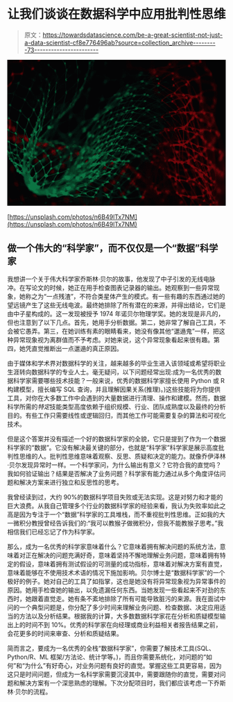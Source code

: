 # 让我们谈谈在数据科学中应用批判性思维

> 原文：<https://towardsdatascience.com/be-a-great-scientist-not-just-a-data-scientist-cf8e776496ab?source=collection_archive---------73----------------------->

![](img/bfe9b5a131b2a07872fd2174f599d6b2.png)

[https://unsplash.com/photos/n6B49lTx7NM](https://unsplash.com/photos/n6B49lTx7NM)

## 做一个伟大的“科学家”，而不仅仅是一个“数据”科学家

我想讲一个关于伟大科学家乔斯林·贝尔的故事，他发现了中子引发的无线电脉冲。在写论文的时候，她正在用手检查图表记录器的输出。她观察到一些异常现象，她称之为“一点残渣”，不符合类星体产生的模式。有一些有趣的东西通过她的望远镜产生了这些无线电波。最终她排除了所有潜在的来源，并得出结论，它们是由中子星构成的。这一发现被授予 1974 年诺贝尔物理学奖。她的发现是非凡的，但也注意到了以下几点。首先，她用手分析数据。第二，她非常了解自己工具，不会被它愚弄。第三，在她训练有素的眼睛看来，她没有像其他“邋遢鬼”一样，把这种异常现象视为离群值而不予考虑。对她来说，这个异常现象看起来很有趣。第四，她凭直觉推断出一点邋遢的真正原因。

由于媒体和学术界对数据科学的关注，越来越多的毕业生进入该领域或希望将职业生涯转向数据科学的专业人士。毫无疑问，以下问题经常出现:成为一名优秀的数据科学家需要哪些技术技能？一般来说，优秀的数据科学家擅长使用 Python 或 R 构建模型，擅长编写 SQL 查询，并且理解因果关系(推理)。)这些技能将为你提供工具，对你在大多数工作中会遇到的大量数据进行清理、操作和建模。然而，数据科学所需的*特定*技能类型高度依赖于组织规模、行业、团队成熟度以及最终的分析目的。有些工作只需要线性或逻辑回归，而其他工作可能需要复杂的算法和可视化技术。

但是这个答案并没有描述一个好的数据科学家的全貌，它只是提到了作为一个数据科学家的“数据”。它没有解决最关键的部分，也就是“科学家”科学家是展示高度批判性思维的人。批判性思维意味着观察、反思、质疑和决定的能力。就像乔伊泽林·贝尔发现异常时一样。一个科学家问，为什么输出有意义？它符合我的直觉吗？我如何验证输出？结果是否解决了业务问题？科学家有能力通过从多个角度评估问题和解决方案来进行独立和反思性的思考。

我曾经读到过，大约 90%的数据科学项目失败或无法实现。这是对努力和才能的巨大浪费。从我自己管理多个行业的数据科学家的经验来看，我认为失败率如此之高是因为专注于一个“数据”科学家的工具堆栈，而不重视批判性思维。正如我的大一微积分教授曾经告诉我们的:“我可以教猴子做微积分，但我不能教猴子思考。”我相信我们已经忘记了作为科学家。

那么，成为一名优秀的科学家意味着什么？它意味着拥有解决问题的系统方法，意味着对正在解决的问题充满好奇，意味着坚持不懈地理解业务问题，意味着拥有特定的假设，意味着拥有测试假设的可测量的成功指标，意味着对解决方案有直觉，意味着能够在不使用技术术语的情况下施加影响。贝尔博士是“数据科学家”的一个极好的例子。她对自己的工具了如指掌，这也是她没有将异常现象视为异常事件的原因。她用手检查她的输出，以免遗漏任何东西。当她发现一些看起来不对劲的东西时，她跟着直觉走。她有条不紊地排除了所有可能导致脏污的来源。我在面试中问的一个典型问题是，你分配了多少时间来理解业务问题、检查数据、决定应用适当的方法以及分析结果。根据我的计算，大多数数据科学家花在分析和质疑模型输出上的时间不到 10%。优秀的科学家在向经理或商业利益相关者报告结果之前，会花更多的时间来审查、分析和质疑结果。

简而言之，要成为一名优秀的全栈“数据科学家”，你需要了解技术工具(SQL、Python/R、ML 框架/方法论、统计学等。)，而且你需要系统化，对问题的“如何”和“为什么”有好奇心，对业务问题有良好的直觉。掌握这些工具更容易，因为这只是时间问题，但成为一名科学家需要沉浸其中，需要跟随你的直觉，需要对问题和解决方案有一个深思熟虑的理解。下次分配项目时，我们都应该考虑一下乔斯林·贝尔的流程。